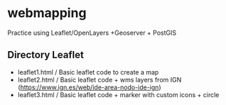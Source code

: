 # webmapping
Practice using Leaflet/OpenLayers +Geoserver + PostGIS

## Directory Leaflet
- leaflet1.html / Basic leaflet code to create a map
- leaflet2.html / Basic leaflet code + wms layers from IGN (https://www.ign.es/web/ide-area-nodo-ide-ign)
- leaflet3.html / Basic leaflet code + marker with custom icons + circle

